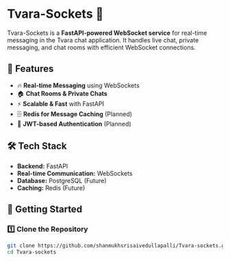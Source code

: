 # Tvara-Sockets 🚀  

Tvara-Sockets is a **FastAPI-powered WebSocket service** for real-time messaging in the Tvara chat application. It handles live chat, private messaging, and chat rooms with efficient WebSocket connections.  

## 📌 Features  
- 🔥 **Real-time Messaging** using WebSockets  
- 🏠 **Chat Rooms & Private Chats**  
- ⚡ **Scalable & Fast** with FastAPI  
- 🗄 **Redis for Message Caching** (Planned)  
- 🔐 **JWT-based Authentication** (Planned)  

## 🛠 Tech Stack  
- **Backend:** FastAPI  
- **Real-time Communication:** WebSockets  
- **Database:** PostgreSQL (Future)  
- **Caching:** Redis (Future)  

## 🚀 Getting Started  

### 1️⃣ Clone the Repository  
```bash
git clone https://github.com/shanmukhsrisaivedullapalli/Tvara-sockets.git
cd Tvara-sockets
